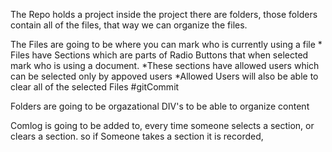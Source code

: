 

<!-- ? How REPOS are supposed to work and be used -->
The Repo holds a project inside the project there are folders, those folders contain all of the files, that way we can organize the files.

<REPO>
    <Folder>
        <folder>
            <file>
            <file>
        <file>
        <file>
    <Folder>
    <Folder>
        <file>
        <file>
    <Folder>
<REPO>

<!--? How the FILES are supoosed to work  -->
The Files are going to be where you can mark who is currently using a file 
    * Files have Sections which are parts of Radio Buttons that when selected mark who is using a document. 
    *These sections have allowed users which can be selected only by appoved users
    *Allowed Users will also be able to clear all of the selected Files #gitCommit

<!--? How Folders are supposed to work -->
Folders are going to be orgazational DIV's to be able to organize content




<!--! EVENTUAL FEATURE  -->
<!--? How ComLog is supoosed to work -->
Comlog is going to be added to, every time someone selects a section, or clears a section. 
so if Someone takes a section it is recorded, 
